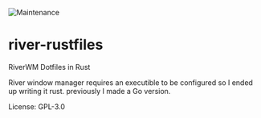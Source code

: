 ![Maintenance](https://img.shields.io/badge/maintenance-activly--developed-brightgreen.svg)

# river-rustfiles

RiverWM Dotfiles in Rust

River window manager requires an executible to be configured
so I ended up writing it rust. previously I made a Go version.


License: GPL-3.0
